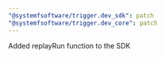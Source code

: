 ```yaml
---
"@systemfsoftware/trigger.dev_sdk": patch
"@systemfsoftware/trigger.dev_core": patch
---
```


Added replayRun function to the SDK
